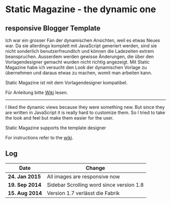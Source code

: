 # Static Magazine - the dynamic one
## responsive Blogger Template

Ich war ein grosser Fan der dynamischen Ansichten, weil es etwas Neues war. Da sie allerdings komplett mit JavaScript generiert werden, sind sie nicht sonderlich benutzerfreundlich und können die Ladezeiten extrem beanspruchen. Ausserdem werden gewisse Änderungen, die über den Vorlagendesigner gemacht wurden nicht richtig angezeigt.
Mit Static Magazine habe ich versucht den Look der dynamischen Vorlage zu übernehmen und daraus etwas zu machen, womit man arbeiten kann.

Static Magazine ist mit dem Vorlagendesigner kompatibel.

Für Anleitung bitte [Wiki](https://github.com/mynimi/Static-Magazine/wiki) lesen.

---

I liked the dynamic views because they were something new. But since they are written in JavaScript it is really hard to customize them. So I tried to take the look and feel but make them easier for the user. 

Static Magazine supports the template designer

For instructions refer to the [wiki](https://github.com/mynimi/Static-Magazine/wiki).

## Log

Date | Change
--- | ---
**24. Jan 2015** | All images are responsive now
**19. Sep 2014** | Sidebar Scrolling word since version 1.8
**15. Aug 2014** | Version 1.7 verlässt die Fabrik
